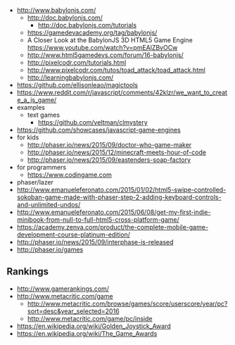 - http://www.babylonjs.com/
  - http://doc.babylonjs.com/
    - http://doc.babylonjs.com/tutorials
  - https://gamedevacademy.org/tag/babylonjs/
  - A Closer Look at the BabylonJS 3D HTML5 Game Engine https://www.youtube.com/watch?v=pmEAlZBvOCw
  - http://www.html5gamedevs.com/forum/16-babylonjs/
  - http://pixelcodr.com/tutorials.html
  - http://www.pixelcodr.com/tutos/toad_attack/toad_attack.html
  - http://learningbabylonjs.com/
- https://github.com/ellisonleao/magictools
- https://www.reddit.com/r/javascript/comments/42klzr/we_want_to_create_a_js_game/
- examples
  - text games
    - https://github.com/veltman/clmystery
- https://github.com/showcases/javascript-game-engines
- for kids
  - http://phaser.io/news/2015/09/doctor-who-game-maker
  - http://phaser.io/news/2015/12/minecraft-meets-hour-of-code
  - http://phaser.io/news/2015/09/eastenders-soap-factory
- for programmers
  - https://www.codingame.com
- phaser/lazer
- http://www.emanueleferonato.com/2015/01/02/html5-swipe-controlled-sokoban-game-made-with-phaser-step-2-adding-keyboard-controls-and-unlimited-undos/
- http://www.emanueleferonato.com/2015/06/08/get-my-first-indie-minibook-from-null-to-full-html5-cross-platform-game/
- https://academy.zenva.com/product/the-complete-mobile-game-development-course-platinum-edition/
- http://phaser.io/news/2015/09/interphase-is-released
- http://phaser.io/games

## Rankings

- http://www.gamerankings.com/
- http://www.metacritic.com/game
  - http://www.metacritic.com/browse/games/score/userscore/year/pc?sort=desc&year_selected=2016
  - http://www.metacritic.com/game/pc/inside
- https://en.wikipedia.org/wiki/Golden_Joystick_Award
- https://en.wikipedia.org/wiki/The_Game_Awards
